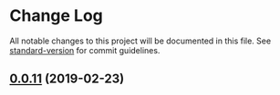# Change Log

All notable changes to this project will be documented in this file. See [standard-version](https://github.com/conventional-changelog/standard-version) for commit guidelines.

## [0.0.11](https://github.com/solid-soda/trona-evolutions/compare/v0.0.10...v0.0.11) (2019-02-23)
